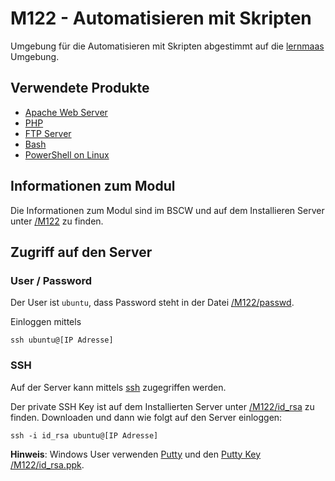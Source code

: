 M122 - Automatisieren mit Skripten
==================================

Umgebung für die Automatisieren mit Skripten abgestimmt auf die [lernmaas](https://github.com/mc-b/lernmaas) Umgebung.

Verwendete Produkte
-------------------

* [Apache Web Server](https://httpd.apache.org/)
* [PHP](https://www.php.net/)
* [FTP Server](https://wiki.ubuntuusers.de/vsftpd/)
* [Bash](https://wiki.ubuntuusers.de/Bash/)
* [PowerShell on Linux](https://docs.microsoft.com/en-us/powershell/scripting/install/installing-powershell-core-on-linux?view=powershell-6)

Informationen zum Modul
-----------------------

Die Informationen zum Modul sind im BSCW und auf dem Installieren Server unter [/M122](/M122) zu finden.

Zugriff auf den Server
----------------------

### User / Password

Der User ist `ubuntu`, dass Password steht in der Datei [/M122/passwd](/M122/passwd).

Einloggen mittels

    ssh ubuntu@[IP Adresse]
    
### SSH

Auf der Server kann mittels [ssh](https://wiki.ubuntuusers.de/SSH/) zugegriffen werden.    

Der private SSH Key ist auf dem Installierten Server unter [/M122/id_rsa](/M122/id_rsa) zu finden. Downloaden und dann wie folgt auf den Server einloggen:

    ssh -i id_rsa ubuntu@[IP Adresse]
    
**Hinweis**: Windows User verwenden [Putty](https://www.putty.org/) und den [Putty Key /M122/id_rsa.ppk](/M122/id_rsa.ppk).    
